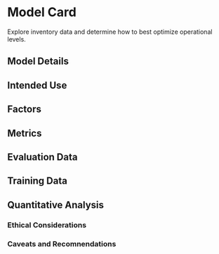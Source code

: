 # Model Card
Explore inventory data and determine how to best optimize operational levels. 

## Model Details

## Intended Use

## Factors

## Metrics

## Evaluation Data

## Training Data

## Quantitative Analysis

### Ethical Considerations

### Caveats and Recomnendations
